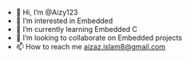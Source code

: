 - 👋 Hi, I’m @Aizy123
- 👀 I’m interested in Embedded
- 🌱 I’m currently learning Embedded C
- 💞️ I’m looking to collaborate on Embedded projects
- 📫 How to reach me aizaz.islam8@gmail.com 

<!---
Aizy123/Aizy123 is a ✨ special ✨ repository because its `README.md` (this file) appears on your GitHub profile.
You can click the Preview link to take a look at your changes.
--->

